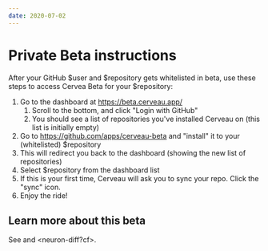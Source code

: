 ```yaml
---
date: 2020-07-02
---
```


# Private Beta instructions

After your GitHub $user and $repository gets whitelisted in beta, use these steps to access Cervea Beta for your $repository:

1. Go to the dashboard at <https://beta.cerveau.app/>
   1. Scroll to the bottom, and click "Login with GitHub"
   1. You should see a list of repositories you've installed Cerveau on (this list is initially empty)
1. Go to <https://github.com/apps/cerveau-beta> and "install" it to your (whitelisted) $repository
1. This will redirect you back to the dashboard (showing the new list of repositories)
1. Select $repository from the dashboard list
1. If this is your first time, Cerveau will ask you to sync your repo. Click the "sync" icon.
1. Enjoy the ride!

## Learn more about this beta

See <known-issues> and <neuron-diff?cf>.
